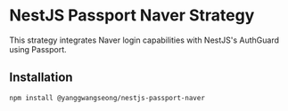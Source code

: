 # NestJS Passport Naver Strategy

This strategy integrates Naver login capabilities with NestJS's AuthGuard using Passport.

## Installation

```bash
npm install @yanggwangseong/nestjs-passport-naver
```
